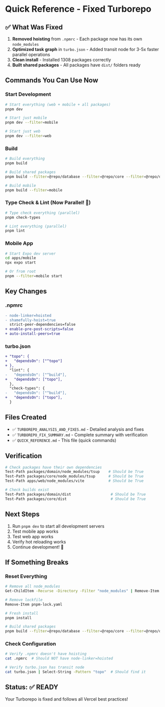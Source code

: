 # Quick Reference - Fixed Turborepo

## ✅ What Was Fixed

1. **Removed hoisting** from `.npmrc` - Each package now has its own `node_modules`
2. **Optimized task graph** in `turbo.json` - Added transit node for 3-5x faster parallel operations
3. **Clean install** - Installed 1308 packages correctly
4. **Built shared packages** - All packages have `dist/` folders ready

## Commands You Can Use Now

### Start Development

```bash
# Start everything (web + mobile + all packages)
pnpm dev

# Start just mobile
pnpm dev --filter=mobile

# Start just web  
pnpm dev --filter=web
```

### Build

```bash
# Build everything
pnpm build

# Build shared packages
pnpm build --filter=@repo/database --filter=@repo/core --filter=@repo/domain

# Build mobile
pnpm build --filter=mobile
```

### Type Check & Lint (Now Parallel! 🚀)

```bash
# Type check everything (parallel)
pnpm check-types

# Lint everything (parallel)
pnpm lint
```

### Mobile App

```bash
# Start Expo dev server
cd apps/mobile
npx expo start

# Or from root
pnpm --filter=mobile start
```

## Key Changes

### .npmrc
```diff
- node-linker=hoisted
- shamefully-hoist=true
  strict-peer-dependencies=false
+ enable-pre-post-scripts=false
+ auto-install-peers=true
```

### turbo.json
```diff
+ "topo": {
+   "dependsOn": ["^topo"]
+ },
  "lint": {
-   "dependsOn": ["^build"],
+   "dependsOn": ["topo"],
  },
  "check-types": {
-   "dependsOn": ["^build"],
+   "dependsOn": ["topo"],
  }
```

## Files Created

- ✅ `TURBOREPO_ANALYSIS_AND_FIXES.md` - Detailed analysis and fixes
- ✅ `TURBOREPO_FIX_SUMMARY.md` - Complete summary with verification
- ✅ `QUICK_REFERENCE.md` - This file (quick commands)

## Verification

```bash
# Check packages have their own dependencies
Test-Path packages/domain/node_modules/tsup    # Should be True
Test-Path packages/core/node_modules/tsup      # Should be True
Test-Path apps/web/node_modules/vite           # Should be True

# Check builds exist
Test-Path packages/domain/dist                  # Should be True
Test-Path packages/core/dist                    # Should be True
```

## Next Steps

1. Run `pnpm dev` to start all development servers
2. Test mobile app works
3. Test web app works
4. Verify hot reloading works
5. Continue development! 🎉

## If Something Breaks

### Reset Everything

```bash
# Remove all node_modules
Get-ChildItem -Recurse -Directory -Filter "node_modules" | Remove-Item -Recurse -Force

# Remove lockfile
Remove-Item pnpm-lock.yaml

# Fresh install
pnpm install

# Build shared packages
pnpm build --filter=@repo/database --filter=@repo/core --filter=@repo/domain
```

### Check Configuration

```bash
# Verify .npmrc doesn't have hoisting
cat .npmrc  # Should NOT have node-linker=hoisted

# Verify turbo.json has transit node
cat turbo.json | Select-String -Pattern "topo"  # Should find it
```

## Status: ✅ READY

Your Turborepo is fixed and follows all Vercel best practices!
